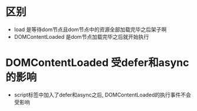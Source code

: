 # 区别
- load 是等待dom节点且dom节点中的资源全部加载完毕之后架子啊
- DOMContentLoaded 是dom节点加载完毕之后就开始执行
# DOMContentLoaded 受defer和async的影响
- script标签中加入了defer和async之后, DOMContentLoaded的执行事件不会受影响